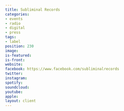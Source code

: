 ```yaml
---
title: Subliminal Records
categories:
- events
- radio
- digital
- press
tags:
- label
position: 230
image: 
is-featured: 
is-front: 
website: 
facebook: https://www.facebook.com/subliminalrecords
twitter: 
instagram: 
spotify: 
soundcloud: 
youtube: 
apple: 
layout: client
---
```



